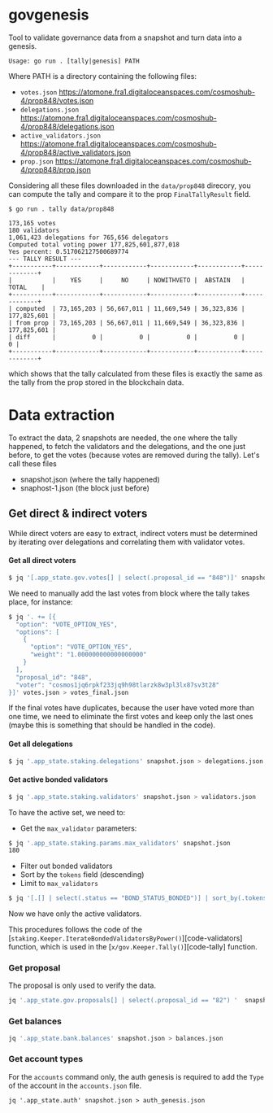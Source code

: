 # govgenesis

Tool to validate governance data from a snapshot and turn data into a genesis.

```
Usage: go run . [tally|genesis] PATH
```

Where PATH is a directory containing the following files:
- `votes.json` https://atomone.fra1.digitaloceanspaces.com/cosmoshub-4/prop848/votes.json
- `delegations.json` https://atomone.fra1.digitaloceanspaces.com/cosmoshub-4/prop848/delegations.json
- `active_validators.json` https://atomone.fra1.digitaloceanspaces.com/cosmoshub-4/prop848/active_validators.json
- `prop.json` https://atomone.fra1.digitaloceanspaces.com/cosmoshub-4/prop848/prop.json

Considering all these files downloaded in the `data/prop848` direcory, you can
compute the tally and compare it to the prop `FinalTallyResult` field.

```
$ go run . tally data/prop848

173,165 votes
180 validators
1,061,423 delegations for 765,656 delegators
Computed total voting power 177,825,601,877,018
Yes percent: 0.517062127500689774
--- TALLY RESULT ---
+-----------+------------+------------+------------+------------+-------------+
|           |    YES     |     NO     | NOWITHVETO |  ABSTAIN   |    TOTAL    |
+-----------+------------+------------+------------+------------+-------------+
| computed  | 73,165,203 | 56,667,011 | 11,669,549 | 36,323,836 | 177,825,601 |
| from prop | 73,165,203 | 56,667,011 | 11,669,549 | 36,323,836 | 177,825,601 |
| diff      |          0 |          0 |          0 |          0 |           0 |
+-----------+------------+------------+------------+------------+-------------+
```

which shows that the tally calculated from these files is exactly the same as
the tally from the prop stored in the blockchain data.

# Data extraction

To extract the data, 2 snapshots are needed, the one where the tally happened,
to fetch the validators and the delegations, and the one just before, to get
the votes (because votes are removed during the tally). Let's call these files
- snapshot.json (where the tally happened)
- snaphost-1.json (the block just before)

## Get direct & indirect voters

While direct voters are easy to extract, indirect voters must be determined by
iterating over delegations and correlating them with validator votes.

#### Get all direct voters

```sh
$ jq '[.app_state.gov.votes[] | select(.proposal_id == "848")]' snapshot-1.json > votes.json
```

We need to manually add the last votes from block where the tally takes place,
for instance:

```sh
$ jq '. += [{
  "option": "VOTE_OPTION_YES",
  "options": [
    {
      "option": "VOTE_OPTION_YES",
      "weight": "1.000000000000000000"
    }
  ],
  "proposal_id": "848",
  "voter": "cosmos1jq6rpkf233jq9h98tlarzk8w3pl3lx87sv3t28"
}]' votes.json > votes_final.json
```

If the final votes have duplicates, because the user have voted more than one 
time, we need to eliminate the first votes and keep only the last ones (maybe
this is something that should be handled in the code).

#### Get all delegations

```sh
$ jq '.app_state.staking.delegations' snapshot.json > delegations.json
```

#### Get active bonded validators

```sh
$ jq '.app_state.staking.validators' snapshot.json > validators.json
```

To have the active set, we need to:
- Get the `max_validator` parameters:
```sh
$ jq '.app_state.staking.params.max_validators' snapshot.json
180
```
- Filter out bonded validators
- Sort by the `tokens` field (descending)
- Limit to `max_validators`

```sh
$ jq '[.[] | select(.status == "BOND_STATUS_BONDED")] | sort_by(.tokens|tonumber) | reverse | .[:180]' validators.json > active_validators.json
```

Now we have only the active validators.

This procedures follows the code of the [`staking.Keeper.IterateBondedValidatorsByPower()`][code-validators]
function, which is used in the [`x/gov.Keeper.Tally()`][code-tally] function.

### Get proposal

The proposal is only used to verify the data.

```sh
jq '.app_state.gov.proposals[] | select(.proposal_id == "82") '  snapshot.json > prop.json
```

### Get balances

```sh
jq '.app_state.bank.balances' snapshot.json > balances.json
```

### Get account types

For the `accounts` command only, the auth genesis is required to add the `Type`
of the account in the `accounts.json` file.

```
jq '.app_state.auth' snapshot.json > auth_genesis.json
```

